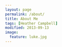 ```yaml
---
layout: page
permalink: /about/
title: About Me
tags: [Heather Campbell]
modified: 2013-09-13
image:
  feature: luke.jpg
---
```

